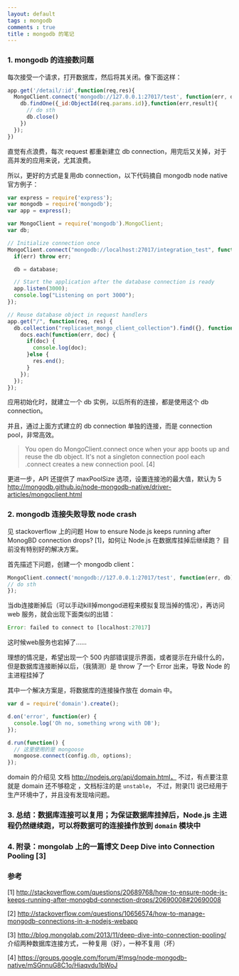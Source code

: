 ```yaml
---
layout: default
tags : mongodb
comments : true
title : mongodb 的笔记
---
```


### 1. mongodb 的连接数问题
每次接受一个请求，打开数据库，然后将其关闭。像下面这样：

```javascript
app.get('/detail/:id',function(req,res){
  MongoClient.connect('mongodb://127.0.0.1:27017/test', function(err, db) {
    db.findOne({_id:ObjectId(req.params.id)},function(err,result){
      // do sth
      db.close()
    })
  });  
})
```

直觉有点浪费，每次 request 都重新建立 db connection，用完后又关掉，对于高并发的应用来说，尤其浪费。

所以，更好的方式是复用db connection，以下代码摘自 mongodb node native 官方例子：

```javascript
var express = require('express');
var mongodb = require('mongodb');
var app = express();

var MongoClient = require('mongodb').MongoClient;
var db;

// Initialize connection once
MongoClient.connect("mongodb://localhost:27017/integration_test", function(err, database) {
  if(err) throw err;

  db = database;

  // Start the application after the database connection is ready
  app.listen(3000);
  console.log("Listening on port 3000");
});

// Reuse database object in request handlers
app.get("/", function(req, res) {
  db.collection("replicaset_mongo_client_collection").find({}, function(err, docs) {
    docs.each(function(err, doc) {
      if(doc) {
        console.log(doc);
      }else {
        res.end();
      }
    });
  });
});     
```
应用初始化时，就建立一个 db 实例，以后所有的连接，都是使用这个 db connection。

并且，通过上面方式建立的 db connection 单独的连接，而是 connection pool，非常高效。

<blockquote>
You open do MongoClient.connect once when your app boots up and reuse the db object. It's not a singleton connection pool each .connect creates a new connection pool. [4]
</blockquote>

更进一步，API 还提供了 maxPoolSize 选项，设置连接池的最大值，默认为 5 http://mongodb.github.io/node-mongodb-native/driver-articles/mongoclient.html

### 2. mongodb 连接失败导致 node crash

见 stackoverflow 上的问题 How to ensure Node.js keeps running after MonogBD connection drops? [1]，如何让 Node.js 在数据库挂掉后继续跑？ 目前没有特别好的解决方案。

首先描述下问题，创建一个 mongodb client：

```javascript
MongoClient.connect('mongodb://127.0.0.1:27017/test', function(err, db) {
// do sth
});  
```

当db连接断掉后（可以手动kill掉mongod进程来模拟复现当掉的情况），再访问 web 服务，就会出现下面类似的出错：

```javascript
Error: failed to connect to [localhost:27017]     
```

这时候web服务也宕掉了……

理想的情况是，希望出现一个 500 内部错误提示界面，或者提示在升级什么的，但是数据库连接断掉以后，（我猜测）是 throw 了一个 Error 出来，导致 Node 的主进程挂掉了

其中一个解决方案是，将数据库的连接操作放在 domain 中。

```javascript
var d = require('domain').create();

d.on('error', function(er) {
  console.log('Oh no, something wrong with DB');
});

d.run(function() {
  // 这里使用的是 mongoose
  mongoose.connect(config.db, options);
});     
```

domain 的介绍见 文档 http://nodejs.org/api/domain.html， 不过，有点要注意就是 domain 还不够稳定 ，文档标注的是 `unstable`，
不过，附录[1] 说已经用于生产环境中了，并且没有发现啥问题。

### 3. 总结：数据库连接可以复用；为保证数据库挂掉后，Node.js 主进程仍然继续跑，可以将数据可的连接操作放到 `domain` 模块中

### 4. 附录：mongolab 上的一篇博文 Deep Dive into Connection Pooling [3]

### 参考

[1] http://stackoverflow.com/questions/20689768/how-to-ensure-node-js-keeps-running-after-monogbd-connection-drops/20690008#20690008

[2] http://stackoverflow.com/questions/10656574/how-to-manage-mongodb-connections-in-a-nodejs-webapp

[3] http://blog.mongolab.com/2013/11/deep-dive-into-connection-pooling/ 介绍两种数据库连接方式，一种复用（好），一种不复用（坏）         

[4] https://groups.google.com/forum/#!msg/node-mongodb-native/mSGnnuG8C1o/Hiaqvdu1bWoJ

